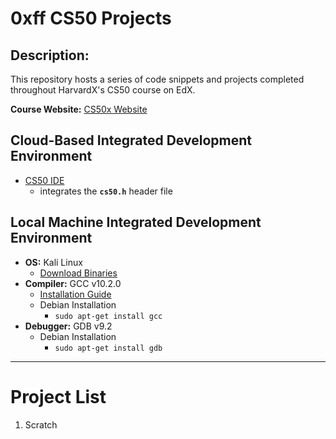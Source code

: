 
# **0xff CS50 Projects**

## Description:
This repository hosts a series of code snippets and projects completed throughout HarvardX's CS50 course on EdX.

**Course Website:** [CS50x Website](https://cs50.harvard.edu/x/2020/)

## Cloud-Based Integrated Development Environment
* [CS50 IDE](https://ide.cs50.io/)
    * integrates the **`cs50.h`** header file

## Local Machine Integrated Development Environment
* **OS:** Kali Linux
    * [Download Binaries](https://cdimage.kali.org/)
* **Compiler:** GCC v10.2.0
    * [Installation Guide](https://gcc.gnu.org/install/)
    * Debian Installation
         * `sudo apt-get install gcc`
* **Debugger:** GDB v9.2
    * Debian Installation
         * `sudo apt-get install gdb`
------------------------------------

# Project List
1. Scratch
